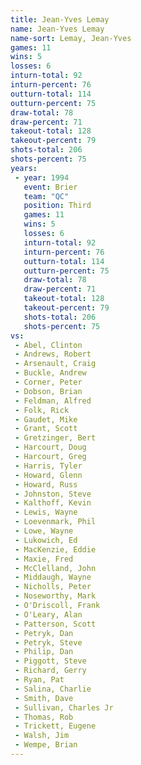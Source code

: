 ```yaml
---
title: Jean-Yves Lemay
name: Jean-Yves Lemay
name-sort: Lemay, Jean-Yves
games: 11
wins: 5
losses: 6
inturn-total: 92
inturn-percent: 76
outturn-total: 114
outturn-percent: 75
draw-total: 78
draw-percent: 71
takeout-total: 128
takeout-percent: 79
shots-total: 206
shots-percent: 75
years:
 - year: 1994
   event: Brier
   team: "QC"
   position: Third
   games: 11
   wins: 5
   losses: 6
   inturn-total: 92
   inturn-percent: 76
   outturn-total: 114
   outturn-percent: 75
   draw-total: 78
   draw-percent: 71
   takeout-total: 128
   takeout-percent: 79
   shots-total: 206
   shots-percent: 75
vs:
 - Abel, Clinton
 - Andrews, Robert
 - Arsenault, Craig
 - Buckle, Andrew
 - Corner, Peter
 - Dobson, Brian
 - Feldman, Alfred
 - Folk, Rick
 - Gaudet, Mike
 - Grant, Scott
 - Gretzinger, Bert
 - Harcourt, Doug
 - Harcourt, Greg
 - Harris, Tyler
 - Howard, Glenn
 - Howard, Russ
 - Johnston, Steve
 - Kalthoff, Kevin
 - Lewis, Wayne
 - Loevenmark, Phil
 - Lowe, Wayne
 - Lukowich, Ed
 - MacKenzie, Eddie
 - Maxie, Fred
 - McClelland, John
 - Middaugh, Wayne
 - Nicholls, Peter
 - Noseworthy, Mark
 - O'Driscoll, Frank
 - O'Leary, Alan
 - Patterson, Scott
 - Petryk, Dan
 - Petryk, Steve
 - Philip, Dan
 - Piggott, Steve
 - Richard, Gerry
 - Ryan, Pat
 - Salina, Charlie
 - Smith, Dave
 - Sullivan, Charles Jr
 - Thomas, Rob
 - Trickett, Eugene
 - Walsh, Jim
 - Wempe, Brian
---
```

